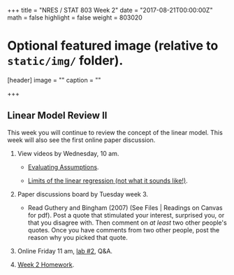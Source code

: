 +++
title = "NRES / STAT 803 Week 2"
date = "2017-08-21T00:00:00Z"
math = false
highlight = false
weight = 803020

# Optional featured image (relative to `static/img/` folder).
[header]
image = ""
caption = ""

+++

## Linear Model Review II

This week you will continue to review the concept of the linear model. This week will also see the first online paper discussion.

1. View videos by Wednesday, 10 am.

    * [Evaluating Assumptions](https://youtu.be/E27HcS9QaT0).

    * [Limits of the linear regression (not what it sounds like!)](https://youtu.be/MQbvvydPSyg).

2. Paper discussions board by Tuesday week 3.

    * Read Guthery and Bingham (2007) (See Files | Readings on Canvas for pdf).
      Post a quote that stimulated your interest, surprised you, or that you disagree with. Then comment on *at least* two other people's quotes. Once you have comments from two other people, post the reason why you picked that quote.

3. Online Friday 11 am, [lab #2](lab_2/), Q&A.

4. [Week 2 Homework](homework_2/).

